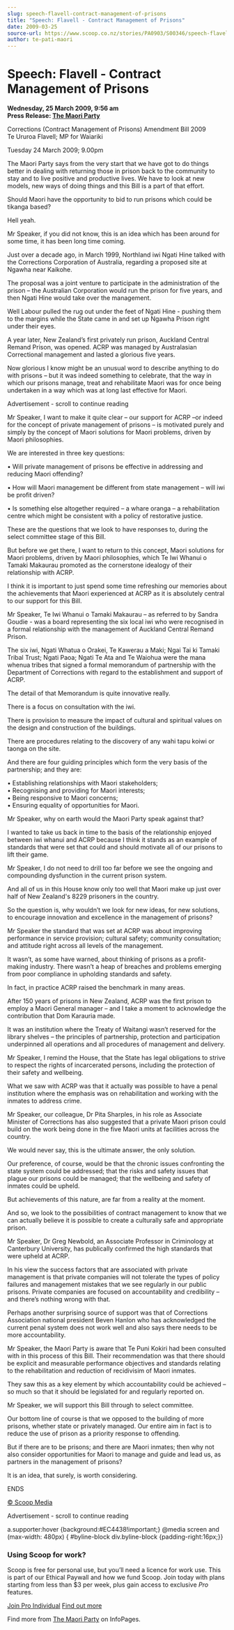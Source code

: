 ```yaml
---
slug: speech-flavell-contract-management-of-prisons
title: "Speech: Flavell - Contract Management of Prisons"
date: 2009-03-25
source-url: https://www.scoop.co.nz/stories/PA0903/S00346/speech-flavell-contract-management-of-prisons.htm
author: te-pati-maori
---
```

Speech: Flavell - Contract Management of Prisons
================================================

**Wednesday, 25 March 2009, 9:56 am**  
**Press Release: [The Maori Party](https://info.scoop.co.nz/The_Maori_Party)**

Corrections (Contract Management of Prisons) Amendment Bill 2009  
Te Ururoa Flavell; MP for Waiariki

Tuesday 24 March 2009; 9.00pm

The Maori Party says from the very start that we have got to do things better in dealing with returning those in prison back to the community to stay and to live positive and productive lives. We have to look at new models, new ways of doing things and this Bill is a part of that effort.

Should Maori have the opportunity to bid to run prisons which could be tikanga based?

Hell yeah.

Mr Speaker, if you did not know, this is an idea which has been around for some time, it has been long time coming.

Just over a decade ago, in March 1999, Northland iwi Ngati Hine talked with the Corrections Corporation of Australia, regarding a proposed site at Ngawha near Kaikohe.

The proposal was a joint venture to participate in the administration of the prison – the Australian Corporation would run the prison for five years, and then Ngati Hine would take over the management.

Well Labour pulled the rug out under the feet of Ngati Hine - pushing them to the margins while the State came in and set up Ngawha Prison right under their eyes.

A year later, New Zealand’s first privately run prison, Auckland Central Remand Prison, was opened. ACRP was managed by Australasian Correctional management and lasted a glorious five years.

Now glorious I know might be an unusual word to describe anything to do with prisons – but it was indeed something to celebrate, that the way in which our prisons manage, treat and rehabilitate Maori was for once being undertaken in a way which was at long last effective for Maori.

Advertisement - scroll to continue reading





Mr Speaker, I want to make it quite clear – our support for ACRP –or indeed for the concept of private management of prisons – is motivated purely and simply by the concept of Maori solutions for Maori problems, driven by Maori philosophies.

We are interested in three key questions:

• Will private management of prisons be effective in addressing and reducing Maori offending?

• How will Maori management be different from state management – will iwi be profit driven?

• Is something else altogether required – a whare oranga – a rehabilitation centre which might be consistent with a policy of restorative justice.

These are the questions that we look to have responses to, during the select committee stage of this Bill.

But before we get there, I want to return to this concept, Maori solutions for Maori problems, driven by Maori philosophies, which Te Iwi Whanui o Tamaki Makaurau promoted as the cornerstone idealogy of their relationship with ACRP.

I think it is important to just spend some time refreshing our memories about the achievements that Maori experienced at ACRP as it is absolutely central to our support for this Bill.

Mr Speaker, Te Iwi Whanui o Tamaki Makaurau – as referred to by Sandra Goudie - was a board representing the six local iwi who were recognised in a formal relationship with the management of Auckland Central Remand Prison.

The six iwi, Ngati Whatua o Orakei, Te Kawerau a Maki; Ngai Tai ki Tamaki Tribal Trust; Ngati Paoa; Ngati Te Ata and Te Waiohua were the mana whenua tribes that signed a formal memorandum of partnership with the Department of Corrections with regard to the establishment and support of ACRP.

The detail of that Memorandum is quite innovative really.

There is a focus on consultation with the iwi.

There is provision to measure the impact of cultural and spiritual values on the design and construction of the buildings.

There are procedures relating to the discovery of any wahi tapu koiwi or taonga on the site.

And there are four guiding principles which form the very basis of the partnership; and they are:

• Establishing relationships with Maori stakeholders;  
• Recognising and providing for Maori interests;  
• Being responsive to Maori concerns;  
• Ensuring equality of opportunities for Maori.

Mr Speaker, why on earth would the Maori Party speak against that?

I wanted to take us back in time to the basis of the relationship enjoyed between iwi whanui and ACRP because I think it stands as an example of standards that were set that could and should motivate all of our prisons to lift their game.

Mr Speaker, I do not need to drill too far before we see the ongoing and compounding dysfunction in the current prison system.

And all of us in this House know only too well that Maori make up just over half of New Zealand's 8229 prisoners in the country.

So the question is, why wouldn’t we look for new ideas, for new solutions, to encourage innovation and excellence in the management of prisons?

Mr Speaker the standard that was set at ACRP was about improving performance in service provision; cultural safety; community consultation; and attitude right across all levels of the management.

It wasn’t, as some have warned, about thinking of prisons as a profit-making industry. There wasn’t a heap of breaches and problems emerging from poor compliance in upholding standards and safety.

In fact, in practice ACRP raised the benchmark in many areas.

After 150 years of prisons in New Zealand, ACRP was the first prison to employ a Maori General manager – and I take a moment to acknowledge the contribution that Dom Karauria made.

It was an institution where the Treaty of Waitangi wasn’t reserved for the library shelves – the principles of partnership, protection and participation underpinned all operations and all procedures of management and delivery.

Mr Speaker, I remind the House, that the State has legal obligations to strive to respect the rights of incarcerated persons, including the protection of their safety and wellbeing.

What we saw with ACRP was that it actually was possible to have a penal institution where the emphasis was on rehabilitation and working with the inmates to address crime.

Mr Speaker, our colleague, Dr Pita Sharples, in his role as Associate Minister of Corrections has also suggested that a private Maori prison could build on the work being done in the five Maori units at facilities across the country.

We would never say, this is the ultimate answer, the only solution.

Our preference, of course, would be that the chronic issues confronting the state system could be addressed; that the risks and safety issues that plague our prisons could be managed; that the wellbeing and safety of inmates could be upheld.

But achievements of this nature, are far from a reality at the moment.

And so, we look to the possibilities of contract management to know that we can actually believe it is possible to create a culturally safe and appropriate prison.

Mr Speaker, Dr Greg Newbold, an Associate Professor in Criminology at Canterbury University, has publically confirmed the high standards that were upheld at ACRP.

In his view the success factors that are associated with private management is that private companies will not tolerate the types of policy failures and management mistakes that we see regularly in our public prisons. Private companies are focused on accountability and credibility – and there’s nothing wrong with that.

Perhaps another surprising source of support was that of Corrections Association national president Beven Hanlon who has acknowledged the current penal system does not work well and also says there needs to be more accountability.

Mr Speaker, the Maori Party is aware that Te Puni Kokiri had been consulted with in this process of this Bill. Their recommendation was that there should be explicit and measurable performance objectives and standards relating to the rehabilitation and reduction of recidivisim of Maori inmates.

They saw this as a key element by which accountability could be achieved – so much so that it should be legislated for and regularly reported on.

Mr Speaker, we will support this Bill through to select committee.

Our bottom line of course is that we opposed to the building of more prisons, whether state or privately managed. Our entire aim in fact is to reduce the use of prison as a priority response to offending.

But if there are to be prisons; and there are Maori inmates; then why not also consider opportunities for Maori to manage and guide and lead us, as partners in the management of prisons?

It is an idea, that surely, is worth considering.

ENDS

[© Scoop Media](http://www.scoop.co.nz/about/terms.html)  

Advertisement - scroll to continue reading



a.supporter:hover {background:#EC4438!important;} @media screen and (max-width: 480px) { #byline-block div.byline-block {padding-right:16px;}}

### Using Scoop for work?

Scoop is free for personal use, but you’ll need a licence for work use. This is part of our Ethical Paywall and how we fund Scoop. Join today with plans starting from less than $3 per week, plus gain access to exclusive _Pro_ features.  
  
[Join Pro Individual](https://pro.scoop.co.nz/Individual/?from=ProIn24) [Find out more](https://pro.scoop.co.nz/using-scoop-for-work/?from=ProIn24)

Find more from [The Maori Party](https://info.scoop.co.nz/The_Maori_Party) on InfoPages.